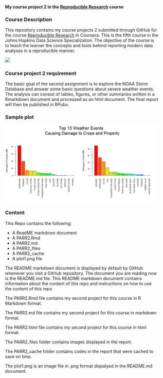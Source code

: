 #### My course project 2 in the [Reproducible Research]("https://www.coursera.org/course/repdata") course

### Course Description

This repository contains my course projects 2 submitted through GitHub for the course [Reproducible Research]("https://www.coursera.org/course/repdata") in Coursera. This is the fifth course in the Johns Hopkins Data Science Specialization. The objective of the course is to teach the learner the concepts and tools behind reporting modern data analyses in a reproducible manner.

[<img src="https://coursera-course-photos.s3.amazonaws.com/b2/e9388069b611e3ae92c39913bb30e0/ReportingData.jpg">](https://d3njjcbhbojbot.cloudfront.net/api/utilities/v1/imageproxy/)

### Course project 2 requirement

The basic goal of the second assignment is to explore the NOAA Storm Database and answer some basic questions about severe weather events. The analysis can consist of tables, figures, or other summaries written in a Rmarkdown document and processed as an html document. The final report will then be published in RPubs.

### Sample plot

![Top 15 Weather Events Causing Damage to Crops and Property](plot1.png)

### Content 

This Repo contains the following:

- A ReadME markdown document
- A PARR2.Rmd
- A PARR2.md
- A PARR2_files
- A PARR2_cache
- A plot1.png file

The README markdown document is displayed by default by GitHub whenever you visit a GitHub repository. The document you are reading now is the README.md file. This README markdown document contains information about the content of this repo and instructions on how to use the content of this repo

The PARR2.Rmd file contains my second project for this course in R Markdown format.

The PARR2.md file contains my second project for this course in markdown format.

The PARR2.html file contains my second project for this course in html format.

The PARR2_files folder contains images displayed in the report.

The PARR2_cache folder contains codes in the report that were cached to save on time.

The plot1.png is an image file in .png format dispalyed in the README.md document.

